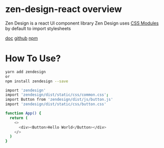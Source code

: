 # zen-design-react overview
Zen Design is a react UI component library
Zen Design uses [CSS Modules](https://github.com/css-modules/css-modules) by default to import stylesheets

<a href="https://zendesigner.appspot.com/">doc</a>
<a href="https://github.com/yanbai/zen-design-react">github</a>
<a href="https://www.npmjs.com/package/zendesign">npm</a>
# How To Use?
```bash
yarn add zendesign
or
npm install zendesign --save
```
```bash
import 'zendesign'
import 'zendesign/dist/static/css/common.css';
import Button from 'zendesign/dist/js/button.js'
import 'zendesign/dist/static/css/button.css'
```

```bash
function App() {
  return (
    <>
      <div><Button>Hello World</Button></div>
    </>
  )
}
```
